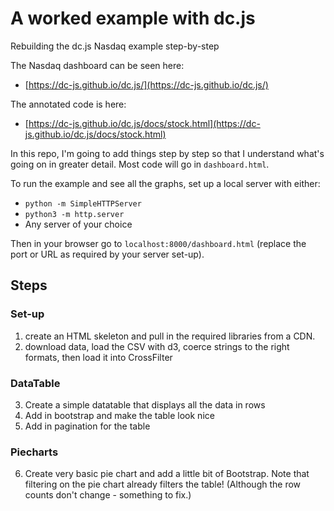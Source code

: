 # A worked example with dc.js
Rebuilding the dc.js Nasdaq example step-by-step

The Nasdaq dashboard can be seen here:
* [https://dc-js.github.io/dc.js/](https://dc-js.github.io/dc.js/)

The annotated code is here:
* [https://dc-js.github.io/dc.js/docs/stock.html](https://dc-js.github.io/dc.js/docs/stock.html)

In this repo, I'm going to add things step by step so that I understand what's going on in greater detail. Most code will go in `dashboard.html`.

To run the example and see all the graphs, set up a local server with either:
* `python -m SimpleHTTPServer`
* `python3 -m http.server`
* Any server of your choice

Then in your browser go to `localhost:8000/dashboard.html` (replace the port or URL as required by your server set-up).


## Steps

### Set-up
1. create an HTML skeleton and pull in the required libraries from a CDN.
2. download data, load the CSV with d3, coerce strings to the right formats, then load it into CrossFilter

### DataTable
3. Create a simple datatable that displays all the data in rows
4. Add in bootstrap and make the table look nice
5. Add in pagination for the table

### Piecharts
6. Create very basic pie chart and add a little bit of Bootstrap. Note that filtering on the pie chart already filters the table! (Although the row counts don't change - something to fix.)
